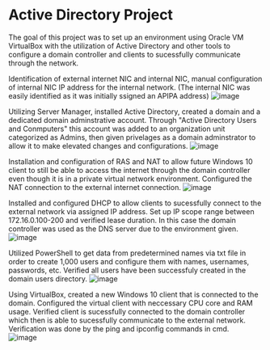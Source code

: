 # Active Directory Project
The goal of this project was to set up an environment using Oracle VM VirtualBox with the utilization of Active Directory and other tools to configure a domain controller and clients to sucessfully communicate through the network.

Identification of external internet NIC and internal NIC, manual configuration of internal NIC IP address for the internal network. (The internal NIC was easily identified as it was initially ssigned an APIPA address) 
![image](https://github.com/kimSim/AD/assets/10665087/7068d945-4f68-41fd-9672-4f3e104c9215)


Utilizing Server Manager, installed Active Directory, created a domain and a dedicated domain adminstrative account. Through "Active Directory Users and Conmputers" this account was added to an organization unit categorized as Admins, then given privelages as a domain adminstrator to allow it to make elevated changes and configurations.
![image](https://github.com/kimSim/AD/assets/10665087/a83b1e08-3f7c-4367-a231-8167633f85ab)


Installation and configuration of RAS and NAT to allow future Windows 10 client to still be able to access the internet through the domain controller even though it is in a private virtual network environment. Configured the NAT connection to the external internet connection.
![image](https://github.com/kimSim/AD/assets/10665087/2e33caa5-35b0-421d-ab2d-ef792aef027e)


Installed and configured DHCP to allow clients to sucessfully connect to the external network via assigned IP address. Set up IP scope range between 172.16.0.100-200 and verified lease duration. In this case the domain controller was used as the DNS server due to the environment given. 
![image](https://github.com/kimSim/AD/assets/10665087/ab8aec21-bfe1-4428-9a62-ee668f1fbe56)


Utilized PowerShell to get data from predetermined names via txt file in order to create 1,000 users and configure them with names, usernames, passwords, etc. Verified all users have been successfuly created in the domain users directory. 
![image](https://github.com/kimSim/AD/assets/10665087/af5b18cb-9b1c-403d-b792-25bc2e981d8b)


Using VirtualBox, created a new Windows 10 client that is connected to the domain. Configured the virtual client with neccessary CPU core and RAM usage. Verified client is sucessfully connected to the domain controller which then is able to sucessfully communicate to the external network. Verification was done by the ping and ipconfig commands in cmd.  
![image](https://github.com/kimSim/AD/assets/10665087/d8854481-b099-4ea9-8015-313b53745cc3)

